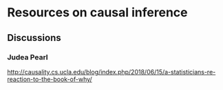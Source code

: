 # Resources on causal inference


## Discussions

### Judea Pearl

http://causality.cs.ucla.edu/blog/index.php/2018/06/15/a-statisticians-re-reaction-to-the-book-of-why/
